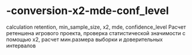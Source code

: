 # -conversion-x2-mde-conf_level
calculation retention, min_sample_size, x2, mde, confidence_level
Расчет ретеншена игрового проекта, проверка статистической значимости с помощью x2, расчет мин.размера выборки и доверительных интервалов
